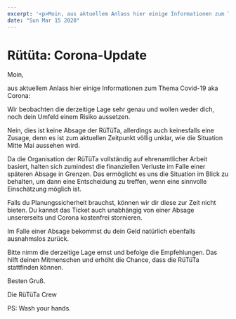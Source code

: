 ```yaml
---
excerpt: '<p>Moin, aus aktuellem Anlass hier einige Informationen zum Thema Covid-19 aka Corona: Wir beobachten die derzeitige Lage sehr genau und wollen weder dich, noch dein Umfeld einem Risiko aussetzen. Nein, <a href="https://chaostreff-flensburg.de/2020/ruetueta-corona-update/" class="more-link">[&hellip;]</a></p>'
date: "Sun Mar 15 2020"
---
```

# Rütüta: Corona-Update


<p>Moin,</p>



<p>aus aktuellem Anlass hier einige Informationen zum Thema Covid-19 aka Corona:</p>



<p>Wir beobachten die derzeitige Lage sehr genau und wollen weder dich, noch dein Umfeld einem Risiko aussetzen.</p>



<p>Nein, dies ist keine Absage der RüTüTa, allerdings auch keinesfalls eine Zusage, denn es ist zum aktuellen Zeitpunkt völlig unklar, wie die Situation Mitte Mai aussehen wird.</p>



<p>Da die Organisation der RüTüTa vollständig auf ehrenamtlicher Arbeit basiert, halten sich zumindest die finanziellen Verluste im Falle einer späteren Absage in Grenzen. Das ermöglicht es uns die Situation im Blick zu behalten, um dann eine Entscheidung zu treffen, wenn eine sinnvolle Einschätzung möglich ist.</p>



<p>Falls du Planungssicherheit brauchst, können wir dir diese zur Zeit nicht bieten. Du kannst das Ticket auch unabhängig von einer Absage unsererseits und Corona kostenfrei stornieren.</p>



<p>Im Falle einer Absage bekommst du dein Geld natürlich ebenfalls ausnahmslos zurück.<br></p>



<p>Bitte nimm die derzeitige Lage ernst und befolge die Empfehlungen. Das hilft deinen Mitmenschen und erhöht die Chance, dass die RüTüTa stattfinden können.<br></p>



<p>Besten Gruß.</p>



<p>Die RüTüTa Crew<br></p>



<p>PS: Wash your hands.<br></p>


